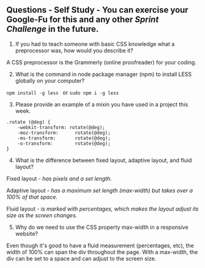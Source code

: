 ## Questions - Self Study - You can exercise your Google-Fu for this and any other _Sprint Challenge_ in the future.

1. If you had to teach someone with basic CSS knowledge what a preprocessor was, how would you describe it?

A CSS preprocessor is the Grammerly (online proofreader) for your coding. 

2. What is the command in node package manager (npm) to install LESS globally on your computer?

```npm install -g less ``` or ```sudo npm i -g less```

3. Please provide an example of a mixin you have used in a project this week.

```
.rotate (@deg) {
	-webkit-transform: rotate(@deg);
	-moz-transform: 	 rotate(@deg);
	-ms-transform: 		 rotate(@deg);
	-o-transform: 		 rotate(@deg);
}
```
4. What is the difference between fixed layout, adaptive layout, and fluid layout?

Fixed layout - *has pixels and a set length.*

Adaptive layout - *has a maximum set length (max-width) but takes over a 100% of that space.*

Fluid layout - *is marked with percentages, which makes the layout adjust its size as the screen changes.*

5. Why do we need to use the CSS property max-width in a responsive website?

Even though it's good to have a fluid measurement (percentages, etc), the width of 100% can span the div throughout the page. With a max-width, the div can be set to a space and can adjust to the screen size. 